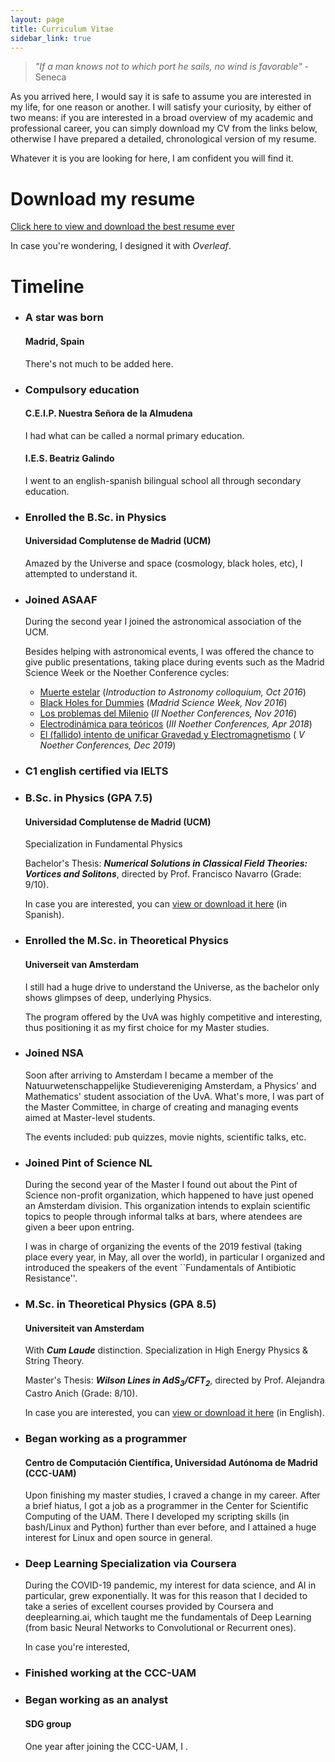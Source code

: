 ```yaml
---
layout: page
title: Curriculum Vitae
sidebar_link: true
---
```



> _"If a man knows not to which port he sails, no wind is favorable"_ - Seneca

As you arrived here, I would say it is safe to assume you are interested in my life, for one reason or another. I will satisfy your curiosity, by either of two means: if you are interested in a broad overview of my academic and professional career, you can simply download my CV from the links below, otherwise I have prepared a detailed, chronological version of my resume. 

Whatever it is you are looking for here, I am confident you will find it. 


# Download my resume

<a href="https://goznalo-git.github.io/portfolio/files/CV_GCA_data_eng.pdf" target="_blank">Click here to view and download the best resume ever</a>

In case you're wondering, I designed it with _Overleaf_.

# Timeline 

<div id="timeline-content">

  <ul class="timeline">
    <li class="event" data-date="1995">
      <h3>A star was born</h3>
      <h4>Madrid, Spain</h4>
      <p>There's not much to be added here.</p>  
    </li>
    <li class="event" data-date="1995-2013">
      <h3>Compulsory education</h3>
      <h4>C.E.I.P. Nuestra Señora de la Almudena</h4>
      <p>I had what can be called a normal primary education.</p>
      <h4>I.E.S. Beatriz Galindo</h4>
      <p>I went to an english-spanish bilingual school all through secondary education.</p>    
    </li>
    <li class="event" data-date="2013">
      <h3>Enrolled the B.Sc. in Physics</h3>
      <h4>Universidad Complutense de Madrid (UCM)</h4>
      <p>Amazed by the Universe and space (cosmology, black holes, etc), I attempted to understand it.</p>  
    </li>
    <li class="event" data-date="2014-2020">
      <h3>Joined ASAAF</h3>
      <p>During the second year I joined the astronomical association of the UCM.</p>
      <p>Besides helping with astronomical events, I was offered the chance to give public presentations, taking place during events such as the Madrid Science Week or the Noether Conference cycles:</p>
      <ul>
      <li class="subevent"><a href="https://asaaf.org/2016/10/14/curso-de-introduccion-a-la-astronomia-2016/" target="_blank">Muerte estelar</a> (<i>Introduction to Astronomy colloquium, Oct 2016</i>)</li>
      <li class="subevent"><a href="http://www.madrimasd.org/semanaciencia2016/actividad/black-holes-dummies" target="_blank">Black Holes for Dummies</a> (<i>Madrid Science Week, Nov 2016</i>)</li>
      <li class="subevent"><a href="https://asaaf.org/2016/12/07/ciclo-de-conferencias-noether-16/" target="_blank">Los problemas del Milenio</a> (<i>II Noether Conferences, Nov 2016</i>)</li>
      <li class="subevent"><a href="https://asaaf.org/2018/03/27/ciclo-de-charlas-noether/" target="_blank">Electrodinámica para teóricos</a> (<i>III Noether Conferences, Apr 2018</i>)</li>
      <li class="subevent"><a href="https://asaaf.org/2019/11/26/primera-conferencia-del-v-ciclo-de-charlas-de-noether/" target="_blank">El (fallido) intento de unificar Gravedad y Electromagnetismo</a> (<i> V Noether Conferences, Dec 2019</i>)</li>
      </ul>       
    </li>
    <li class="event" data-date="Feb 2021">
      <h3>C1 english certified via IELTS</h3>     
    </li>
    <li class="event" data-date="Jul 2017">
      <h3>B.Sc. in Physics (GPA 7.5)</h3>
      <h4>Universidad Complutense de Madrid (UCM)</h4>
      <p>Specialization in Fundamental Physics</p>
      <p>Bachelor's Thesis: <em><strong>Numerical Solutions in Classical Field Theories: Vortices and Solitons</strong></em>, directed by Prof. Francisco Navarro (Grade: 9/10).</p>
      <p>In case you are interested, you can <a href="https://goznalo-git.github.io/portfolio/files/TFG.pdf" target="_blank"> view or download it here</a> (in Spanish).</p>
    </li>
    <li class="event" data-date="Sep 2017">
      <h3>Enrolled the M.Sc. in Theoretical Physics</h3>
      <h4>Universeit van Amsterdam</h4>
      <p>I still had a huge drive to understand the Universe, as the bachelor only shows glimpses of deep, underlying Physics.</p>
      <p>The program offered by the UvA was highly competitive and interesting, thus positioning it as my first choice for my Master studies.</p>
    </li>
    <li class="event" data-date="2017-2019">
      <h3>Joined NSA</h3>
      <p>Soon after arriving to Amsterdam I became a member of the Natuurwetenschappelijke Studievereniging Amsterdam, a Physics' and Mathematics' student association of the UvA. What's more, I was part of the Master Committee, in charge of creating and managing events aimed at Master-level students.</p>
      <p>The events included: pub quizzes, movie nights, scientific talks, etc.</p>    
    </li>
    <li class="event" data-date="2018-2019">
      <h3>Joined Pint of Science NL</h3>
      <p>During the second year of the Master I found out about the Pint of Science non-profit organization, which happened to have just opened an Amsterdam division. This organization intends to explain scientific topics to people through informal talks at bars, where atendees are given a beer upon entring.</p>
      <p>I was in charge of organizing the events of the 2019 festival (taking place every year, in May, all over the world), in particular I organized and introduced the speakers of the event ``Fundamentals of Antibiotic Resistance''.</p>
    </li>
    <li class="event" data-date="Aug 2019">
      <h3>M.Sc. in Theoretical Physics (GPA 8.5)</h3>
      <h4>Universiteit van Amsterdam</h4>
      <p>With <em><strong>Cum Laude</strong></em> distinction. Specialization in High Energy Physics & String Theory.</p>
      <p>Master's Thesis: <em><strong>Wilson Lines in AdS<sub>3</sub>/CFT<sub>2</sub></strong></em>, directed by Prof. Alejandra Castro Anich (Grade: 8/10).</p>
      <p>In case you are interested, you can <a href="https://goznalo-git.github.io/portfolio/files/TFM.pdf" target="_blank"> view or download it here</a> (in English).</p>
    </li>
    <li class="event" data-date="Jan 2020">
      <h3>Began working as a programmer</h3>
      <h4>Centro de Computación Científica, Universidad Autónoma de Madrid (CCC-UAM)</h4>
      <p>Upon finishing my master studies, I craved a change in my career. After a brief hiatus, I got a job as a programmer in the Center for Scientific Computing of the UAM. There I developed my scripting skills (in bash/Linux and Python) further than ever before, and I attained a huge interest for Linux and open source in general.</p>      
    </li>
    <li class="event" data-date="Jun 2020">
      <h3>Deep Learning Specialization via Coursera</h3>
      <p>During the COVID-19 pandemic, my interest for data science, and AI in particular, grew exponentially. It was for this reason that I decided to take a series of excellent courses provided by Coursera and deeplearning.ai, which taught me the fundamentals of Deep Learning (from basic Neural Networks to Convolutional or Recurrent ones).</p>   
      <p>In case you're interested, </p>  
    </li>
    <li class="event" data-date="Feb 2021">
      <h3>Finished working at the CCC-UAM</h3>     
    </li>
    <li class="event" data-date="Mar 2021">
      <h3>Began working as an analyst</h3>
      <h4>SDG group</h4>
      <p>One year after joining the CCC-UAM, I .</p>      
    </li>
  </ul>
</div>